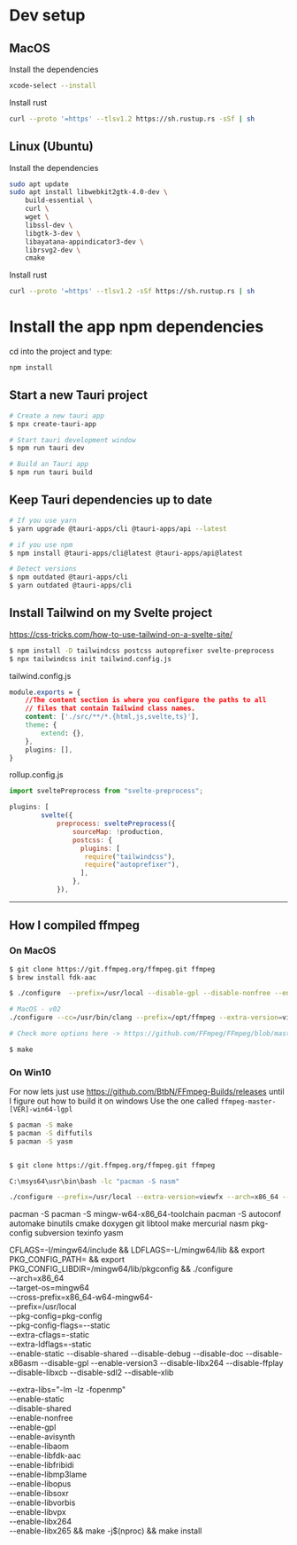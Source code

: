 
# Dev setup

## MacOS

Install the dependencies 
```bash
xcode-select --install
```

Install rust
```bash
curl --proto '=https' --tlsv1.2 https://sh.rustup.rs -sSf | sh
```

## Linux (Ubuntu)

Install the dependencies
```bash
sudo apt update
sudo apt install libwebkit2gtk-4.0-dev \
    build-essential \
    curl \
    wget \
    libssl-dev \
    libgtk-3-dev \
    libayatana-appindicator3-dev \
    librsvg2-dev \
    cmake
```

Install rust
```bash
curl --proto '=https' --tlsv1.2 -sSf https://sh.rustup.rs | sh
```


# Install the app npm dependencies 

cd into the project and type:
```bash
npm install
```

## Start a new Tauri project

```bash
# Create a new tauri app
$ npx create-tauri-app

# Start tauri development window
$ npm run tauri dev

# Build an Tauri app
$ npm run tauri build
```

## Keep Tauri dependencies up to date

```bash
# If you use yarn
$ yarn upgrade @tauri-apps/cli @tauri-apps/api --latest

# if you use npm
$ npm install @tauri-apps/cli@latest @tauri-apps/api@latest

# Detect versions
$ npm outdated @tauri-apps/cli
$ yarn outdated @tauri-apps/cli
```

## Install Tailwind on my Svelte project

https://css-tricks.com/how-to-use-tailwind-on-a-svelte-site/

```bash
$ npm install -D tailwindcss postcss autoprefixer svelte-preprocess
$ npx tailwindcss init tailwind.config.js 
```

tailwind.config.js
```css
module.exports = {
    //The content section is where you configure the paths to all 
    // files that contain Tailwind class names.
    content: ['./src/**/*.{html,js,svelte,ts}'],
    theme: {
        extend: {},
    },
    plugins: [],
}
```

rollup.config.js
```js
import sveltePreprocess from "svelte-preprocess";

plugins: [
		svelte({
			preprocess: sveltePreprocess({
				sourceMap: !production,
				postcss: {
				  plugins: [
				   require("tailwindcss"), 
				   require("autoprefixer"),
				  ],
				},
			}),
```

---

## How I compiled ffmpeg

### On MacOS

```bash
$ git clone https://git.ffmpeg.org/ffmpeg.git ffmpeg
$ brew install fdk-aac

$ ./configure  --prefix=/usr/local --disable-gpl --disable-nonfree --enable-libass --enable-libfdk-aac --enable-libfreetype --enable-libmp3lame --enable-libtheora --enable-libvorbis --enable-libvpx --disable-libx264 --disable-libx265 --enable-libopus --disable-libxvid --disable-chromaprint --enable-libopenjpeg --enable-libaom --extra-ldflags=-L/usr/local/lib --samples=fate-suite/

# MacOS - v02
./configure --cc=/usr/bin/clang --prefix=/opt/ffmpeg --extra-version=viewfx --enable-static --disable-shared --arch=x86_64 --disable-debug --disable-doc --disable-x86asm --disable-gpl --enable-version3 --disable-libx264 --pkg-config-flags=--static --disable-ffplay --disable-libxcb --disable-sdl2 --disable-xlib

# Check more options here -> https://github.com/FFmpeg/FFmpeg/blob/master/configure

$ make
```
### On Win10 

For now lets just use https://github.com/BtbN/FFmpeg-Builds/releases
until I figure out how to build it on windows
Use the one called `ffmpeg-master-[VER]-win64-lgpl`

```bash
$ pacman -S make
$ pacman -S diffutils
$ pacman -S yasm


$ git clone https://git.ffmpeg.org/ffmpeg.git ffmpeg

C:\msys64\usr\bin\bash -lc "pacman -S nasm"

./configure --prefix=/usr/local --extra-version=viewfx --arch=x86_64 --target-os=mingw32 --cross-prefix=x86_64-w64-mingw32- --enable-static --disable-shared --disable-debug --disable-doc --disable-x86asm --disable-gpl --enable-version3 --disable-libx264 --pkg-config-flags=--static --disable-ffplay --disable-libxcb --disable-sdl2 --disable-xlib
```
pacman -S pacman -S mingw-w64-x86_64-toolchain
pacman -S autoconf automake binutils cmake doxygen git libtool make mercurial nasm pkg-config subversion texinfo yasm


CFLAGS=-I/mingw64/include &&
LDFLAGS=-L/mingw64/lib &&
export PKG_CONFIG_PATH= &&
export PKG_CONFIG_LIBDIR=/mingw64/lib/pkgconfig &&
./configure \
--arch=x86_64 \
--target-os=mingw64 \
--cross-prefix=x86_64-w64-mingw64- \
--prefix=/usr/local \
--pkg-config=pkg-config \
--pkg-config-flags=--static \
--extra-cflags=-static \
--extra-ldflags=-static \
--enable-static --disable-shared --disable-debug --disable-doc --disable-x86asm --disable-gpl --enable-version3 --disable-libx264 --disable-ffplay --disable-libxcb --disable-sdl2 --disable-xlib

--extra-libs="-lm -lz -fopenmp" \
--enable-static \
--disable-shared \
--enable-nonfree \
--enable-gpl \
--enable-avisynth \
--enable-libaom \
--enable-libfdk-aac \
--enable-libfribidi \
--enable-libmp3lame \
--enable-libopus \
--enable-libsoxr \
--enable-libvorbis \
--enable-libvpx \
--enable-libx264 \
--enable-libx265 &&
make -j$(nproc) &&
make install